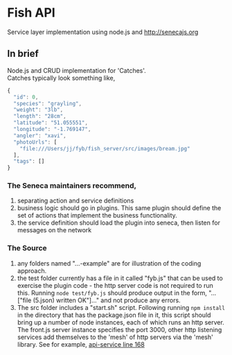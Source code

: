 # Fish API

Service layer implementation using node.js and http://senecajs.org
## In brief
Node.js and CRUD implementation for 'Catches'.  
Catches typically look something like,
```javascript
{
  "id": 0,
  "species": "grayling",
  "weight": "3lb",
  "length": "28cm",
  "latitude": "51.055551",
  "longitude": "-1.769147",
  "angler": "xavi",
  "photoUrls": [
    "file:///Users/jj/fyb/fish_server/src/images/bream.jpg"
  ],
  "tags": []
}
```
### The Seneca maintainers recommend,
1. separating action and service definitions
  1. business logic should go in plugins.  This same plugin should define the set of actions that implement the business functionality.
  1. the service definition should load the plugin into seneca, then listen for messages on the network    
### The Source
1. any folders named "...-example" are for illustration of the coding approach.
1. the test folder currently has a file in it called "fyb.js" that can be used to exercise the plugin code - the http server code is not required to run this.  Running `node test/fyb.js` should produce output in the form, "...["file (5.json) written OK"]..." and not produce any errors.
1. The src folder includes a "start.sh" script.  Following running `npm install` in the directory that has the package.json file in it, this script should bring up a number of node instances, each of which runs an http server.  The front.js server instance specifies the port 3000, other http listening services add themselves to the 'mesh' of http servers via the 'mesh' library.  See for example, [api-service line 168](https://github.com/josephh/fish_server/blob/cc8ed57faee66313f83f60efc82b98d647517e17/src/api/api-service.js#L168)

